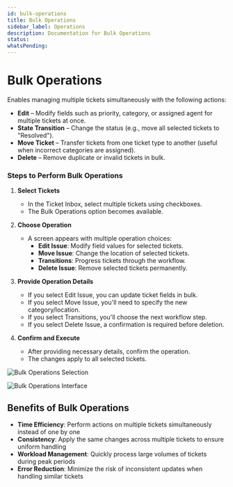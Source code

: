 ```yaml
---
id: bulk-operations
title: Bulk Operations
sidebar_label: Operations
description: Documentation for Bulk Operations
status: 
whatsPending: 
---
```


# Bulk Operations

Enables managing multiple tickets simultaneously with the following actions:
- **Edit** – Modify fields such as priority, category, or assigned agent for multiple tickets at once.
- **State Transition** – Change the status (e.g., move all selected tickets to "Resolved").
- **Move Ticket** – Transfer tickets from one ticket type to another (useful when incorrect categories are assigned).
- **Delete** – Remove duplicate or invalid tickets in bulk.

### Steps to Perform Bulk Operations

1. **Select Tickets**
   - In the Ticket Inbox, select multiple tickets using checkboxes.
   - The Bulk Operations option becomes available.

2. **Choose Operation**
   - A screen appears with multiple operation choices:
     - **Edit Issue**: Modify field values for selected tickets.
     - **Move Issue**: Change the location of selected tickets.
     - **Transitions**: Progress tickets through the workflow.
     - **Delete Issue**: Remove selected tickets permanently.

3. **Provide Operation Details**
   - If you select Edit Issue, you can update ticket fields in bulk.
   - If you select Move Issue, you'll need to specify the new category/location.
   - If you select Transitions, you'll choose the next workflow step.
   - If you select Delete Issue, a confirmation is required before deletion.

4. **Confirm and Execute**
   - After providing necessary details, confirm the operation.
   - The changes apply to all selected tickets.

![Bulk Operations Selection](/img/Helpdesk/Bulk_Operations_Ticket.jpg)

![Bulk Operations Interface](/img/Helpdesk/Bulk%20Operations.jpg)

## Benefits of Bulk Operations

- **Time Efficiency**: Perform actions on multiple tickets simultaneously instead of one by one
- **Consistency**: Apply the same changes across multiple tickets to ensure uniform handling
- **Workload Management**: Quickly process large volumes of tickets during peak periods
- **Error Reduction**: Minimize the risk of inconsistent updates when handling similar tickets

